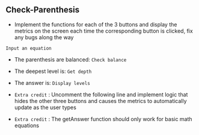 ## Check-Parenthesis

- Implement the functions for each of the 3 buttons and display the metrics on the screen each time the corresponding button is clicked, fix any bugs along the way

`Input an equation`

- The parenthesis are balanced:   `Check balance`
- The deepest level is:           `Get depth`
- The answer is:                  `Display levels`

- `Extra credit` : Uncomment the following line and implement logic that hides the other three buttons and causes the metrics to automatically update as the user types
- `Extra credit` : The getAnswer function should only work for basic math equations
